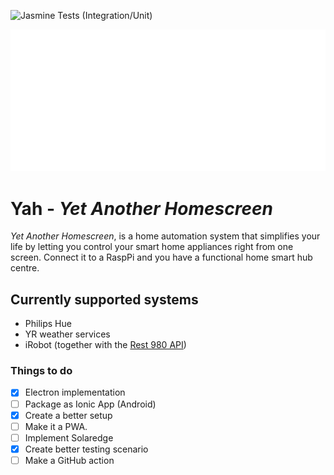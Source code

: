![Jasmine Tests (Integration/Unit)](https://github.com/Rebstorm/yah/workflows/Jasmine%20Tests%20(Integration/Unit)/badge.svg)

![Alt Text](yah.gif)
# Yah - _Yet Another Homescreen_
 _Yet Another Homescreen_, is a home automation system that simplifies your life by letting you control your smart home appliances right from one screen. Connect it to a RaspPi and you have a functional home smart hub centre.
 
## Currently supported systems
- Philips Hue
- YR weather services
- iRobot (together with the [Rest 980 API](https://github.com/koalazak/rest980))


### Things to do
- [x] Electron implementation
- [ ] Package as Ionic App (Android)
- [x] Create a better setup
- [ ] Make it a PWA.
- [ ] Implement Solaredge
- [x] Create better testing scenario
- [ ] Make a GitHub action
